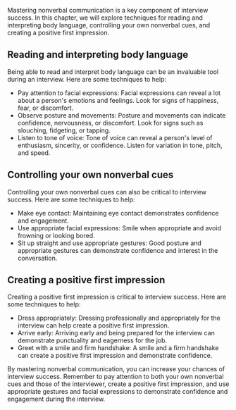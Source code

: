 
Mastering nonverbal communication is a key component of interview success. In this chapter, we will explore techniques for reading and interpreting body language, controlling your own nonverbal cues, and creating a positive first impression.

Reading and interpreting body language
--------------------------------------

Being able to read and interpret body language can be an invaluable tool during an interview. Here are some techniques to help:

* Pay attention to facial expressions: Facial expressions can reveal a lot about a person's emotions and feelings. Look for signs of happiness, fear, or discomfort.
* Observe posture and movements: Posture and movements can indicate confidence, nervousness, or discomfort. Look for signs such as slouching, fidgeting, or tapping.
* Listen to tone of voice: Tone of voice can reveal a person's level of enthusiasm, sincerity, or confidence. Listen for variation in tone, pitch, and speed.

Controlling your own nonverbal cues
-----------------------------------

Controlling your own nonverbal cues can also be critical to interview success. Here are some techniques to help:

* Make eye contact: Maintaining eye contact demonstrates confidence and engagement.
* Use appropriate facial expressions: Smile when appropriate and avoid frowning or looking bored.
* Sit up straight and use appropriate gestures: Good posture and appropriate gestures can demonstrate confidence and interest in the conversation.

Creating a positive first impression
------------------------------------

Creating a positive first impression is critical to interview success. Here are some techniques to help:

* Dress appropriately: Dressing professionally and appropriately for the interview can help create a positive first impression.
* Arrive early: Arriving early and being prepared for the interview can demonstrate punctuality and eagerness for the job.
* Greet with a smile and firm handshake: A smile and a firm handshake can create a positive first impression and demonstrate confidence.

By mastering nonverbal communication, you can increase your chances of interview success. Remember to pay attention to both your own nonverbal cues and those of the interviewer, create a positive first impression, and use appropriate gestures and facial expressions to demonstrate confidence and engagement during the interview.
